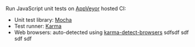 Run JavaScript unit tests on [AppVeyor](http://www.appveyor.com/) hosted CI:

  * Unit test library: [Mocha](http://mochajs.org/)
  * Test runner: [Karma](karma-runner.github.io)
  * Web browsers: auto-detected using [karma-detect-browsers](https://www.npmjs.com/package/karma-detect-browsers)
sdfsdf
sdf
sdf
sdf


